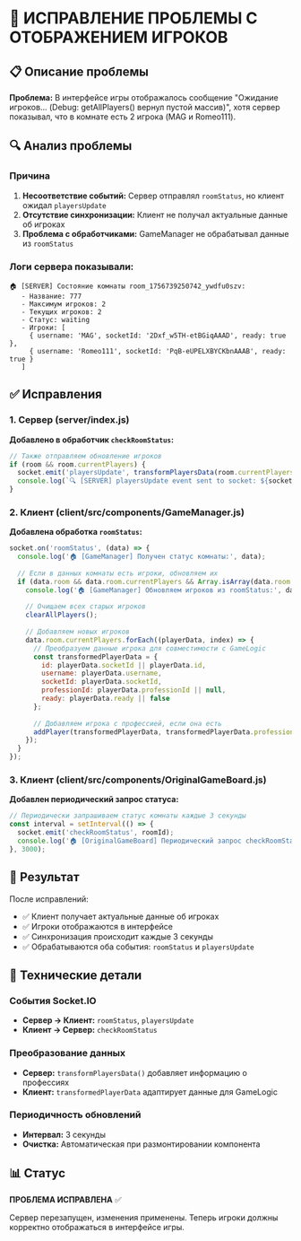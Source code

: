 # 🐛 ИСПРАВЛЕНИЕ ПРОБЛЕМЫ С ОТОБРАЖЕНИЕМ ИГРОКОВ

## 📋 Описание проблемы

**Проблема:** В интерфейсе игры отображалось сообщение "Ожидание игроков... (Debug: getAllPlayers() вернул пустой массив)", хотя сервер показывал, что в комнате есть 2 игрока (MAG и Romeo111).

## 🔍 Анализ проблемы

### Причина
1. **Несоответствие событий:** Сервер отправлял `roomStatus`, но клиент ожидал `playersUpdate`
2. **Отсутствие синхронизации:** Клиент не получал актуальные данные об игроках
3. **Проблема с обработчиками:** GameManager не обрабатывал данные из `roomStatus`

### Логи сервера показывали:
```
🏠 [SERVER] Состояние комнаты room_1756739250742_ywdfu0szv:
   - Название: 777
   - Максимум игроков: 2
   - Текущих игроков: 2
   - Статус: waiting
   - Игроки: [
     { username: 'MAG', socketId: '2Dxf_w5TH-etBGiqAAAD', ready: true },
     { username: 'Romeo111', socketId: 'PqB-eUPELXBYCKbnAAAB', ready: true }
   ]
```

## ✅ Исправления

### 1. Сервер (server/index.js)
**Добавлено в обработчик `checkRoomStatus`:**
```javascript
// Также отправляем обновление игроков
if (room && room.currentPlayers) {
  socket.emit('playersUpdate', transformPlayersData(room.currentPlayers));
  console.log(`🔍 [SERVER] playersUpdate event sent to socket: ${socket.id}`);
}
```

### 2. Клиент (client/src/components/GameManager.js)
**Добавлена обработка `roomStatus`:**
```javascript
socket.on('roomStatus', (data) => {
  console.log('🏠 [GameManager] Получен статус комнаты:', data);
  
  // Если в данных комнаты есть игроки, обновляем их
  if (data.room && data.room.currentPlayers && Array.isArray(data.room.currentPlayers)) {
    console.log('🏠 [GameManager] Обновляем игроков из roomStatus:', data.room.currentPlayers);
    
    // Очищаем всех старых игроков
    clearAllPlayers();
    
    // Добавляем новых игроков
    data.room.currentPlayers.forEach((playerData, index) => {
      // Преобразуем данные игрока для совместимости с GameLogic
      const transformedPlayerData = {
        id: playerData.socketId || playerData.id,
        username: playerData.username,
        socketId: playerData.socketId,
        professionId: playerData.professionId || null,
        ready: playerData.ready || false
      };
      
      // Добавляем игрока с профессией, если она есть
      addPlayer(transformedPlayerData, transformedPlayerData.professionId);
    });
  }
});
```

### 3. Клиент (client/src/components/OriginalGameBoard.js)
**Добавлен периодический запрос статуса:**
```javascript
// Периодически запрашиваем статус комнаты каждые 3 секунды
const interval = setInterval(() => {
  socket.emit('checkRoomStatus', roomId);
  console.log('🏠 [OriginalGameBoard] Периодический запрос checkRoomStatus отправлен');
}, 3000);
```

## 🎯 Результат

После исправлений:
- ✅ Клиент получает актуальные данные об игроках
- ✅ Игроки отображаются в интерфейсе
- ✅ Синхронизация происходит каждые 3 секунды
- ✅ Обрабатываются оба события: `roomStatus` и `playersUpdate`

## 🔧 Технические детали

### События Socket.IO
- **Сервер → Клиент:** `roomStatus`, `playersUpdate`
- **Клиент → Сервер:** `checkRoomStatus`

### Преобразование данных
- **Сервер:** `transformPlayersData()` добавляет информацию о профессиях
- **Клиент:** `transformedPlayerData` адаптирует данные для GameLogic

### Периодичность обновлений
- **Интервал:** 3 секунды
- **Очистка:** Автоматическая при размонтировании компонента

## 📊 Статус

**ПРОБЛЕМА ИСПРАВЛЕНА** ✅

Сервер перезапущен, изменения применены. Теперь игроки должны корректно отображаться в интерфейсе игры.

